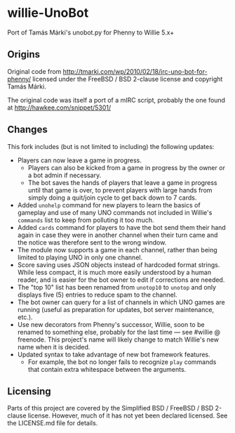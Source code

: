 # willie-UnoBot
Port of Tamás Márki's unobot.py for Phenny to Willie 5.x+

## Origins
Original code from http://tmarki.com/wp/2010/02/18/irc-uno-bot-for-phenny/ licensed under the FreeBSD / BSD 2-clause
license and copyright Tamás Márki.

The original code was itself a port of a mIRC script, probably the one found at http://hawkee.com/snippet/5301/

## Changes
This fork includes (but is not limited to including) the following updates:

* Players can now leave a game in progress.
  * Players can also be kicked from a game in progress by the owner or a bot admin if necessary.
  * The bot saves the hands of players that leave a game in progress until that game is over, to prevent players with
    large hands from simply doing a quit/join cycle to get back down to 7 cards.
* Added `unohelp` command for new players to learn the basics of gameplay and use of many UNO commands not included in
  Willie's `commands` list to keep from polluting it too much.
* Added `cards` command for players to have the bot send them their hand again in case they were in another channel
  when their turn came and the notice was therefore sent to the wrong window.
* The module now supports a game in each channel, rather than being limited to playing UNO in only one channel.
* Score saving uses JSON objects instead of hardcoded format strings. While less compact, it is much more easily
  understood by a human reader, and is easier for the bot owner to edit if corrections are needed.
* The "top 10" list has been renamed from `unotop10` to `unotop` and only displays five (5) entries to reduce spam to
  the channel.
* The bot owner can query for a list of channels in which UNO games are running (useful as preparation for updates,
  bot server maintenance, etc.).
* Use new decorators from Phenny's successor, Willie, soon to be renamed to something else, probably for the last time
  — see #willie @ freenode. This project's name will likely change to match Willie's new name when it is decided.
* Updated syntax to take advantage of new bot framework features.
  * For example, the bot no longer fails to recognize `play` commands that contain extra whitespace between the arguments.

## Licensing
Parts of this project are covered by the Simplified BSD / FreeBSD / BSD 2-clause license. However, much of it has not
yet been declared licensed. See the LICENSE.md file for details.
